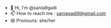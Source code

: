 - 👋 Hi, I’m @sania9gadi
- 📫 How to reach me : saniagadi9@gmail.com
- 😄 Pronouns: she/her


<!---
sania9gadi/sania9gadi is a ✨ special ✨ repository because its `README.md` (this file) appears on your GitHub profile.
You can click the Preview link to take a look at your changes.
--->

